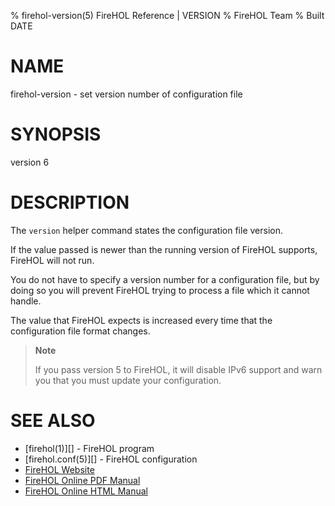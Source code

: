 % firehol-version(5) FireHOL Reference | VERSION
% FireHOL Team
% Built DATE

# NAME

firehol-version - set version number of configuration file

# SYNOPSIS

version 6

# DESCRIPTION

The `version` helper command states the configuration file version.

If the value passed is newer than the running version of FireHOL
supports, FireHOL will not run.

You do not have to specify a version number for a configuration file,
but by doing so you will prevent FireHOL trying to process a file which
it cannot handle.

The value that FireHOL expects is increased every time that the
configuration file format changes.

> **Note**
>
> If you pass version 5 to FireHOL, it will disable IPv6 support and
> warn you that you must update your configuration.

# SEE ALSO

* [firehol(1)][] - FireHOL program
* [firehol.conf(5)][] - FireHOL configuration
* [FireHOL Website](http://firehol.org/)
* [FireHOL Online PDF Manual](http://firehol.org/firehol-manual.pdf)
* [FireHOL Online HTML Manual](http://firehol.org/manual)

